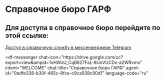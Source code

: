 # Справочное бюро ГАРФ


## Для доступа в справочное бюро перейдите по этой ссылке:

[Доступ в справочную службу в мессенжеджере Telegram](https://t.me/garf_bot?start=привет)


<script src="https://www.gstatic.com/dialogflow-console/fast/messenger/bootstrap.js?v=1"></script>
<df-messenger
  chat-icon="https:&#x2F;&#x2F;drive.google.com&#x2F;uc?export=view&ampid=1vHWxU_CqB827FaL-8UxVUCDx-a2WRvms"
  intent="WELCOME"
  chat-title="Справочное бюро ГАРФ"
  agent-id="0adfe338-b30f-465c-8fce-c9ca938c90d1"
  language-code="ru"
></df-messenger>
